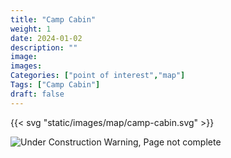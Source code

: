 ```yaml
---
title: "Camp Cabin"
weight: 1
date: 2024-01-02
description: ""
image: 
images: 
Categories: ["point of interest","map"]
Tags: ["Camp Cabin"]
draft: false
--- 
```



<!-- ![LOC PIC]() -->

{{< svg "static/images/map/camp-cabin.svg" >}}

![Under Construction Warning, Page not complete](/images/under_construction.png)

<!-- <hr style="background-color: #28b44c" size=8>

### CaseBook Items

- [URL](/)

<hr style="background-color: #28b44c" size=8>

### Quests

- [URL](/) -->
